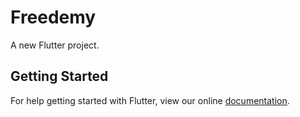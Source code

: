 # Freedemy

A new Flutter project.

## Getting Started

For help getting started with Flutter, view our online
[documentation](https://flutter.io/).

